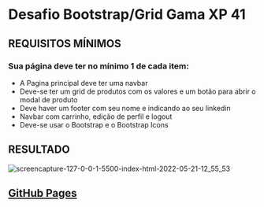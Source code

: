 # Desafio Bootstrap/Grid Gama XP 41

## REQUISITOS MÍNIMOS
### Sua página deve ter no mínimo 1 de cada item:

<ul>
  <li>A Pagina principal deve ter uma navbar</li>
  <li>Deve-se ter um grid de produtos com os valores e um botão para abrir o modal de produto</li>
  <li>Deve haver um footer com seu nome e indicando ao seu linkedin</li>
  <li>Navbar com carrinho, edição de perfil e logout</li>
  <li>Deve-se usar o Bootstrap e o Bootstrap Icons</li>
</ul>

## RESULTADO

![screencapture-127-0-0-1-5500-index-html-2022-05-21-12_55_53](https://user-images.githubusercontent.com/99672186/169659617-3c31fc9f-9050-4a1f-84f7-ef680a3888fd.png)

<a href="https://andersonmsousa.github.io/bootstrap-grid/"><h2>GitHub Pages</h2></a>
